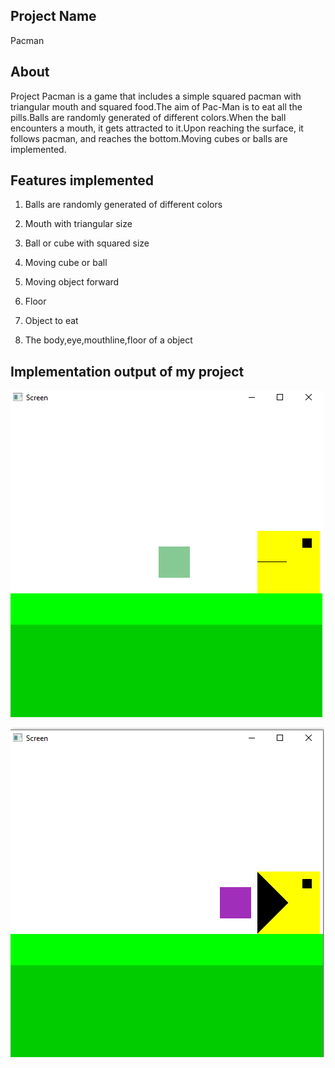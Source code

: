 
## Project Name

Pacman


## About

Project Pacman is a game that includes a simple squared pacman with triangular mouth and squared food.The aim of Pac-Man is to eat all the pills.Balls are randomly generated of different colors.When the ball encounters a mouth, it gets attracted to it.Upon reaching the surface, it follows pacman, and reaches the bottom.Moving cubes or balls are implemented.


## Features implemented

1) Balls are randomly generated of different colors

2) Mouth with triangular size

3) Ball or cube with squared size

4) Moving cube or ball

5) Moving object forward

6) Floor

7) Object to eat

8) The body,eye,mouthline,floor of a object


## Implementation output of my project 

![code](images/pic1.png)

![code](images/pic2.png)
